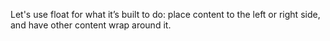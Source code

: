 Let's use float for what it’s built to do: place content to the left or right side, and have other content wrap around it.